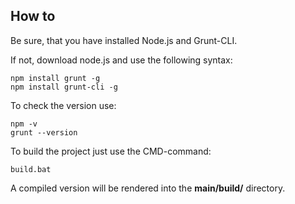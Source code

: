 ## How to

Be sure, that you have installed Node.js and Grunt-CLI. 

If not, download node.js and use the following syntax:

```
npm install grunt -g
npm install grunt-cli -g
```

To check the version use:

```
npm -v
grunt --version
```

To build the project just use the CMD-command:

```
build.bat
```

A compiled version will be rendered into the <b>main/build/</b> directory.
